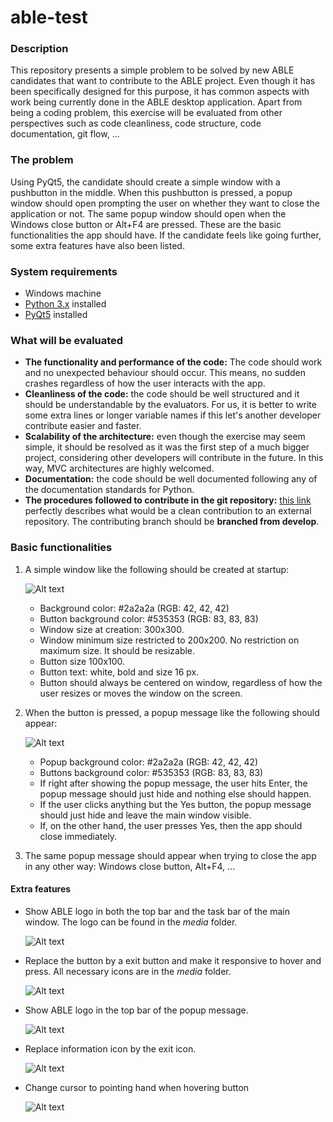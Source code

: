 # able-test
### Description
This repository presents a simple problem to be solved by new ABLE candidates that want to contribute
to the ABLE project. Even though it has been specifically designed for this purpose, it has common
aspects with work being currently done in the ABLE desktop application. Apart from being a coding problem,
this exercise will be evaluated from other perspectives such as code cleanliness, code structure, 
code documentation, git flow, ...
### The problem
Using PyQt5, the candidate should create a simple window with a pushbutton in the middle.
When this pushbutton is pressed, a popup window should open prompting the user on whether they want
to close the application or not. The same popup window should open when the Windows close button or 
Alt+F4 are pressed. These are the basic functionalities the app should have. If the candidate feels
like going further, some extra features have also been listed.
### System requirements
* Windows machine
* [Python 3.x](https://www.python.org/) installed
* [PyQt5](https://pypi.org/project/PyQt5/) installed

### What will be evaluated
* **The functionality and performance of the code:** The code should work and no unexpected behaviour
should occur. This means, no sudden crashes regardless of how the user interacts with the app.
* **Cleanliness of the code:** the code should be well structured and it should be understandable by 
the evaluators. For us, it is better to write some extra lines or longer variable names if this let's 
another developer contribute easier and faster. 
* **Scalability of the architecture:** even though the exercise may seem simple, it should be resolved as it was
the first step of a much bigger project, considering other developers will contribute in the future. 
In this way, MVC architectures are highly welcomed.
* **Documentation:** the code should be well documented following any of the documentation standards
for Python.
* **The procedures followed to contribute in the git repository:** [this link](https://akrabat.com/the-beginners-guide-to-contributing-to-a-github-project/)
perfectly describes what would be a clean contribution to an external repository. The contributing branch
should be **branched from develop**.
### Basic functionalities
1. A simple window like the following should be created at startup:

   ![Alt text](/media/basic_layout.PNG "Basic Layout")
   * Background color: #2a2a2a (RGB: 42, 42, 42)
   * Button background color: #535353 (RGB: 83, 83, 83)
   * Window size at creation: 300x300.
   * Window minimum size restricted to 200x200. No restriction on maximum size. It should be resizable.
   * Button size 100x100.
   * Button text: white, bold and size 16 px.
   * Button should always be centered on window, regardless of how the user resizes or moves the window
   on the screen.
2. When the button is pressed, a popup message like the following should appear:

   ![Alt text](/media/popup_basic.PNG "Basic popup")
   * Popup background color: #2a2a2a (RGB: 42, 42, 42)
   * Buttons background color: #535353 (RGB: 83, 83, 83)
   * If right after showing the popup message, the user hits Enter, the popup message should just hide and nothing else should happen.
   * If the user clicks anything but the Yes button, the popup message should just hide and leave the main window visible.
   * If, on the other hand, the user presses Yes, then the app should close immediately.
3. The same popup message should appear when trying to close the app in any other way: Windows close button, Alt+F4, ...
#### Extra features
- Show ABLE logo in both the top bar and the task bar of the main window. The logo can be found in the *media* folder.

   ![Alt text](/media/able_logos_top_task.PNG "ABLE logos")
- Replace the button by a exit button and make it responsive to hover and press. All necessary icons are in the *media* folder.

   ![Alt text](/media/custom_button.gif "Custom button")
- Show ABLE logo in the top bar of the popup message.

   ![Alt text](/media/popup_able_logo.PNG "ABLE logo in popup bar")
- Replace information icon by the exit icon.

   ![Alt text](/media/popup_exit_icon.PNG "Exit icon in popup")
- Change cursor to pointing hand when hovering button

   ![Alt text](/media/custom_button.gif "Custom button")